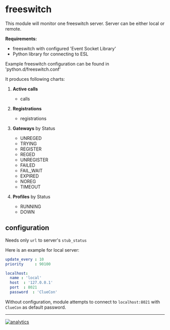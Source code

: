 # freeswitch

This module will monitor one freeswitch server. Server can be either local or remote.

**Requirements:**

-   freeswitch with configured 'Event Socket Library'
-   Python library for connecting to ESL

Example freeswitch configuration can be found in 'python.d/freeswitch.conf'

It produces following charts:

1.  **Active calls**

    -   calls

2.  **Registrations**

    -   registrations

3.  **Gateways** by Status

    -   UNREGED
    -   TRYING
    -   REGISTER
    -   REGED
    -   UNREGISTER
    -   FAILED
    -   FAIL_WAIT
    -   EXPIRED
    -   NOREG
    -   TIMEOUT

4.  **Profiles** by Status

    -   RUNNING
    -   DOWN

## configuration

Needs only `url` to server's `stub_status`

Here is an example for local server:

```yaml
update_every : 10
priority     : 90100

localhost:
  name : 'local'
  host  : '127.0.0.1'
  port  : 8021
  password  : 'ClueCon'
```

Without configuration, module attempts to connect to `localhost:8021` with `ClueCon` as default password.

---

[![analytics](https://www.google-analytics.com/collect?v=1&aip=1&t=pageview&_s=1&ds=github&dr=https%3A%2F%2Fgithub.com%2Fnetdata%2Fnetdata&dl=https%3A%2F%2Fmy-netdata.io%2Fgithub%2Fcollectors%2Fpython.d.plugin%2Ffreeswitch%2FREADME&_u=MAC~&cid=5792dfd7-8dc4-476b-af31-da2fdb9f93d2&tid=UA-64295674-3)](<>)
